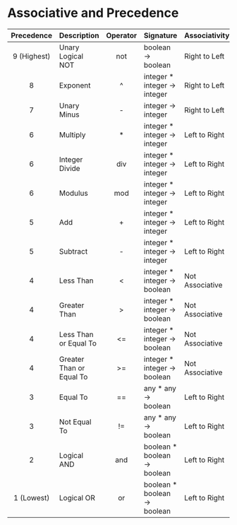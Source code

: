 # Associative and Precedence

| Precedence  | Description              | Operator | Signature                   | Associativity   |
|:-----------:|--------------------------|:--------:|-----------------------------|-----------------|
| 9 (Highest) | Unary Logical NOT        | not      | boolean → boolean           | Right to Left   |
| 8           | Exponent                 | ^        | integer * integer → integer | Right to Left   |
| 7           | Unary Minus              | -        | integer → integer           | Right to Left   |
| 6           | Multiply                 | *        | integer * integer → integer | Left to Right   |
| 6           | Integer Divide           | div      | integer * integer → integer | Left to Right   |
| 6           | Modulus                  | mod      | integer * integer → integer | Left to Right   |
| 5           | Add                      | +        | integer * integer → integer | Left to Right   |
| 5           | Subtract                 | -        | integer * integer → integer | Left to Right   |
| 4           | Less Than                | <        | integer * integer → boolean | Not Associative |
| 4           | Greater Than             | >        | integer * integer → boolean | Not Associative |
| 4           | Less Than or Equal To    | <=       | integer * integer → boolean | Not Associative |
| 4           | Greater Than or Equal To | >=       | integer * integer → boolean | Not Associative |
| 3           | Equal To                 | ==       | any * any → boolean         | Left to Right   |
| 3           | Not Equal To             | !=       | any * any → boolean         | Left to Right   |
| 2           | Logical AND              | and      | boolean * boolean → boolean | Left to Right   |
| 1 (Lowest)  | Logical OR               | or       | boolean * boolean → boolean | Left to Right   |
